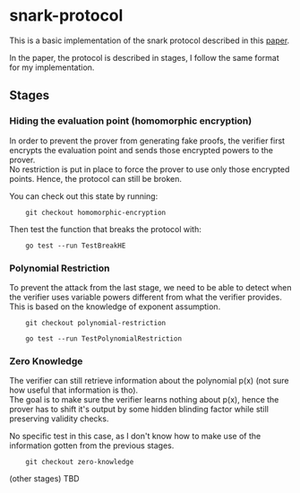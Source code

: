 # snark-protocol

This is a basic implementation of the snark protocol described in this [paper](https://arxiv.org/pdf/1906.07221.pdf).

In the paper, the protocol is described in stages, I follow the same format for my implementation.  

## Stages
### Hiding the evaluation point (homomorphic encryption)
In order to prevent the prover from generating fake proofs, the verifier first encrypts the evaluation point and sends those encrypted powers to the prover.  
No restriction is put in place to force the prover to use only those encrypted points. Hence, the protocol can still be broken.  

You can check out this state by running:
```shell
    git checkout homomorphic-encryption
```

Then test the function that breaks the protocol with:
```shell
    go test --run TestBreakHE
```

### Polynomial Restriction
To prevent the attack from the last stage, we need to be able to detect when the verifier uses variable powers different from what the verifier provides.
This is based on the knowledge of exponent assumption.

```shell
    git checkout polynomial-restriction
```

```shell
    go test --run TestPolynomialRestriction
```

### Zero Knowledge
The verifier can still retrieve information about the polynomial p(x) (not sure how useful that information is tho).  
The goal is to make sure the verifier learns nothing about p(x), hence the prover has to shift it's output by some hidden blinding factor while still preserving validity checks.

No specific test in this case, as I don't know how to make use of the information gotten from the previous stages.

```shell
    git checkout zero-knowledge
```

(other stages) TBD